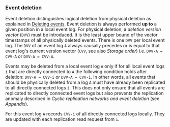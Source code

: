 ### Event deletion

Event deletion distinguishes logical deletion from physical deletion as explained in [Deleting events](http://rbmhtechnology.github.io/eventuate/reference/event-log.html#deleting-events). Event deletion is always performed **up to** a given position in a local event log. For physical deletion, a _deletion version vector_ (`DVV`) must be introduced. It is the least upper bound of the vector timestamps of all physically deleted events. There is one `DVV` per local event log. The `DVV` of an event log `A` always causally precedes or is equal to that event log's current version vector (`CVV`, see also _Storage order_) i.e. `DVV-A → CVV-A` or `DVV-A = CVV-A`. 

Events may be deleted from a local event log `A` only if for all local event logs `i` that are directly connected to `A` the following condition holds after deletion: `DVV-A → CVV-i` or `DVV-A = CVV-i`. In other words, all events that should be physically deleted from a log `A` must have already been replicated to all directly connected logs `i`. This does not only ensure that all events are replicated to directly connected event logs but also prevents the replication anomaly described in _Cyclic replication networks and event deletion_ (see _Appendix_).

For this event log `A` records `CVV-i` of all directly connected logs locally. They are updated with each replication read request from `i`.